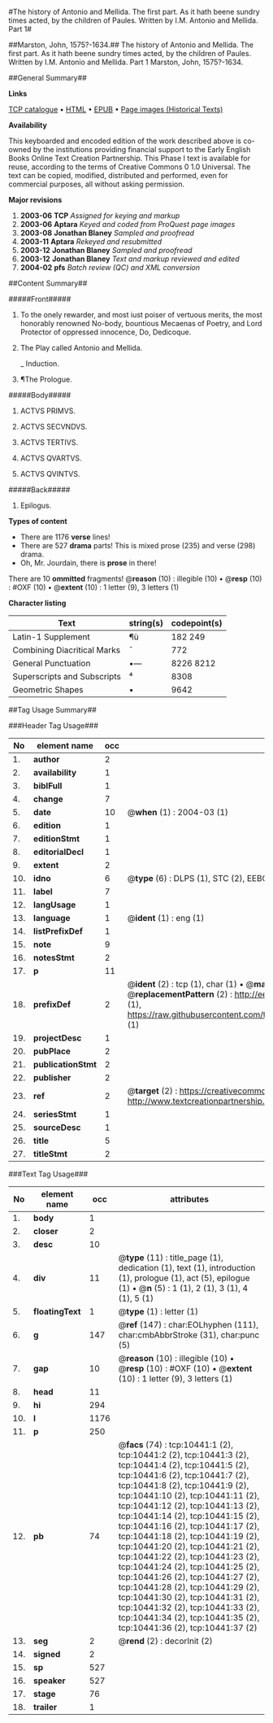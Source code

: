 #The history of Antonio and Mellida. The first part. As it hath beene sundry times acted, by the children of Paules. Written by I.M. Antonio and Mellida. Part 1#

##Marston, John, 1575?-1634.##
The history of Antonio and Mellida. The first part. As it hath beene sundry times acted, by the children of Paules. Written by I.M.
Antonio and Mellida. Part 1
Marston, John, 1575?-1634.

##General Summary##

**Links**

[TCP catalogue](http://www.ota.ox.ac.uk/tcp/)  • 
[HTML](http://tei.it.ox.ac.uk/tcp/Texts-HTML/free/A07/A07063.html)  • 
[EPUB](http://tei.it.ox.ac.uk/tcp/Texts-EPUB/free/A07/A07063.epub) • 
[Page images (Historical Texts)](https://data.historicaltexts.jisc.ac.uk/view?pubId=eebo-99845536e&pageId=eebo-99845536e-10441-1)

**Availability**

This keyboarded and encoded edition of the
	       work described above is co-owned by the institutions
	       providing financial support to the Early English Books
	       Online Text Creation Partnership. This Phase I text is
	       available for reuse, according to the terms of Creative
	       Commons 0 1.0 Universal. The text can be copied,
	       modified, distributed and performed, even for
	       commercial purposes, all without asking permission.

**Major revisions**

1. __2003-06__ __TCP__ *Assigned for keying and markup*
1. __2003-06__ __Aptara__ *Keyed and coded from ProQuest page images*
1. __2003-08__ __Jonathan Blaney__ *Sampled and proofread*
1. __2003-11__ __Aptara__ *Rekeyed and resubmitted*
1. __2003-12__ __Jonathan Blaney__ *Sampled and proofread*
1. __2003-12__ __Jonathan Blaney__ *Text and markup reviewed and edited*
1. __2004-02__ __pfs__ *Batch review (QC) and XML conversion*

##Content Summary##

#####Front#####

1. To the onely rewarder, and most iust
poiser of vertuous merits, the most honorably
renowned No-body, bountious Mecaenas
of Poetry, and Lord Protector
of oppressed innocence,
Do, Dedicoque.

1. The Play called Antonio and
Mellida.

    _ Induction.

1. ¶The Prologue.

#####Body#####

1. ACTVS PRIMVS.

1. ACTVS SECVNDVS.

1. ACTVS TERTIVS.

1. ACTVS QVARTVS.

1. ACTVS QVINTVS.

#####Back#####

1. Epilogus.

**Types of content**

  * There are 1176 **verse** lines!
  * There are 527 **drama** parts! This is mixed prose (235) and verse (298) drama.
  * Oh, Mr. Jourdain, there is **prose** in there!

There are 10 **ommitted** fragments! 
 @__reason__ (10) : illegible (10)  •  @__resp__ (10) : #OXF (10)  •  @__extent__ (10) : 1 letter (9), 3 letters (1)

**Character listing**


|Text|string(s)|codepoint(s)|
|---|---|---|
|Latin-1 Supplement|¶ù|182 249|
|Combining             Diacritical Marks|̄|772|
|General Punctuation|•—|8226 8212|
|Superscripts             and Subscripts|⁴|8308|
|Geometric Shapes|▪|9642|

##Tag Usage Summary##

###Header Tag Usage###

|No|element name|occ|attributes|
|---|---|---|---|
|1.|__author__|2||
|2.|__availability__|1||
|3.|__biblFull__|1||
|4.|__change__|7||
|5.|__date__|10| @__when__ (1) : 2004-03 (1)|
|6.|__edition__|1||
|7.|__editionStmt__|1||
|8.|__editorialDecl__|1||
|9.|__extent__|2||
|10.|__idno__|6| @__type__ (6) : DLPS (1), STC (2), EEBO-CITATION (1), PROQUEST (1), VID (1)|
|11.|__label__|7||
|12.|__langUsage__|1||
|13.|__language__|1| @__ident__ (1) : eng (1)|
|14.|__listPrefixDef__|1||
|15.|__note__|9||
|16.|__notesStmt__|2||
|17.|__p__|11||
|18.|__prefixDef__|2| @__ident__ (2) : tcp (1), char (1)  •  @__matchPattern__ (2) : ([0-9\-]+):([0-9IVX]+) (1), (.+) (1)  •  @__replacementPattern__ (2) : http://eebo.chadwyck.com/downloadtiff?vid=$1&page=$2 (1), https://raw.githubusercontent.com/textcreationpartnership/Texts/master/tcpchars.xml#$1 (1)|
|19.|__projectDesc__|1||
|20.|__pubPlace__|2||
|21.|__publicationStmt__|2||
|22.|__publisher__|2||
|23.|__ref__|2| @__target__ (2) : https://creativecommons.org/publicdomain/zero/1.0/ (1), http://www.textcreationpartnership.org/docs/. (1)|
|24.|__seriesStmt__|1||
|25.|__sourceDesc__|1||
|26.|__title__|5||
|27.|__titleStmt__|2||


###Text Tag Usage###

|No|element name|occ|attributes|
|---|---|---|---|
|1.|__body__|1||
|2.|__closer__|2||
|3.|__desc__|10||
|4.|__div__|11| @__type__ (11) : title_page (1), dedication (1), text (1), introduction (1), prologue (1), act (5), epilogue (1)  •  @__n__ (5) : 1 (1), 2 (1), 3 (1), 4 (1), 5 (1)|
|5.|__floatingText__|1| @__type__ (1) : letter (1)|
|6.|__g__|147| @__ref__ (147) : char:EOLhyphen (111), char:cmbAbbrStroke (31), char:punc (5)|
|7.|__gap__|10| @__reason__ (10) : illegible (10)  •  @__resp__ (10) : #OXF (10)  •  @__extent__ (10) : 1 letter (9), 3 letters (1)|
|8.|__head__|11||
|9.|__hi__|294||
|10.|__l__|1176||
|11.|__p__|250||
|12.|__pb__|74| @__facs__ (74) : tcp:10441:1 (2), tcp:10441:2 (2), tcp:10441:3 (2), tcp:10441:4 (2), tcp:10441:5 (2), tcp:10441:6 (2), tcp:10441:7 (2), tcp:10441:8 (2), tcp:10441:9 (2), tcp:10441:10 (2), tcp:10441:11 (2), tcp:10441:12 (2), tcp:10441:13 (2), tcp:10441:14 (2), tcp:10441:15 (2), tcp:10441:16 (2), tcp:10441:17 (2), tcp:10441:18 (2), tcp:10441:19 (2), tcp:10441:20 (2), tcp:10441:21 (2), tcp:10441:22 (2), tcp:10441:23 (2), tcp:10441:24 (2), tcp:10441:25 (2), tcp:10441:26 (2), tcp:10441:27 (2), tcp:10441:28 (2), tcp:10441:29 (2), tcp:10441:30 (2), tcp:10441:31 (2), tcp:10441:32 (2), tcp:10441:33 (2), tcp:10441:34 (2), tcp:10441:35 (2), tcp:10441:36 (2), tcp:10441:37 (2)|
|13.|__seg__|2| @__rend__ (2) : decorInit (2)|
|14.|__signed__|2||
|15.|__sp__|527||
|16.|__speaker__|527||
|17.|__stage__|76||
|18.|__trailer__|1||
